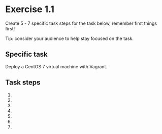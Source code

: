 # Exercise 1.1 

Create 5 - 7 specific task steps for the task below, remember first things first! 

Tip: consider your audience to help stay focused on the task. 

## Specific task

Deploy a CentOS 7 virtual machine with Vagrant. 

## Task steps

1. 
2.
3. 
4. 
5. 
6.
7.